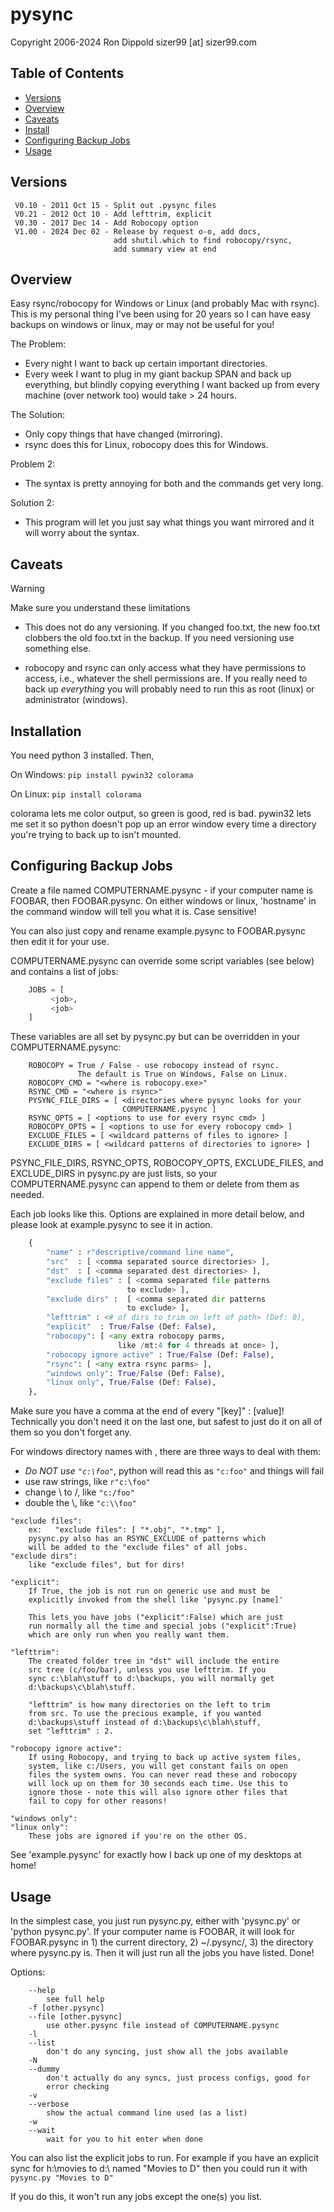 # pysync

Copyright 2006-2024 Ron Dippold
sizer99 [at] sizer99.com

## Table of Contents

- [Versions](#versions)
- [Overview](#overview)
- [Caveats](#caveats)
- [Install](#install)
- [Configuring Backup Jobs](#configuring-backup-jobs)
- [Usage](#usage)

## Versions

```
 V0.10 - 2011 Oct 15 - Split out .pysync files
 V0.21 - 2012 Oct 10 - Add lefttrim, explicit
 V0.30 - 2017 Dec 14 - Add Robocopy option
 V1.00 - 2024 Dec 02 - Release by request o-o, add docs,
                       add shutil.which to find robocopy/rsync,
                       add summary view at end
```

## Overview 

Easy rsync/robocopy for Windows or Linux (and probably Mac
with rsync). This is my personal thing I've been using for 
20 years so I can have easy backups on windows or linux,
may or may not be useful for you!

The Problem:
- Every night I want to back up certain important directories.
- Every week I want to plug in my giant backup SPAN and back
  up everything, but blindly copying everything I want backed
  up from every machine (over network too) would take > 24 hours.

The Solution:
- Only copy things that have changed (mirroring).
- rsync does this for Linux, robocopy does this for Windows.

Problem 2:
- The syntax is pretty annoying for both and the commands get very long.

Solution 2:
- This program will let you just say what things you want mirrored
  and it will worry about the syntax.
  
  
## Caveats 

> [!WARNING]
> Make sure you understand these limitations

- This does not do any versioning. If you changed foo.txt, the new
  foo.txt clobbers the old foo.txt in the backup. If you need
  versioning use something else.
  
- robocopy and rsync can only access what they have permissions to
  access, i.e., whatever the shell permissions are. If you really need
  to back up *everything* you will probably need to run this as 
  root (linux) or administrator (windows).


## Installation

You need python 3 installed. Then, 

On Windows: 
  `pip install pywin32 colorama`
  
On Linux:
  `pip install colorama`
  
colorama lets me color output, so green is good, red is bad.
pywin32 lets me set it so python doesn't pop up an error window 
   every time a directory you're trying to back up to isn't mounted.
  
  
## Configuring Backup Jobs

Create a file named COMPUTERNAME.pysync - if your computer name
is FOOBAR, then FOOBAR.pysync. On either windows or linux, 'hostname'
in the command window will tell you what it is. Case sensitive!

You can also just copy and rename example.pysync to FOOBAR.pysync 
then edit it for your use.

COMPUTERNAME.pysync can override some script variables (see below) 
and contains a list of jobs:
```python
    JOBS = [ 
         <job>, 
         <job>
    ]
``` 
These variables are all set by pysync.py but can be
overridden in your COMPUTERNAME.pysync:
```
    ROBOCOPY = True / False - use robocopy instead of rsync.
               The default is True on Windows, False on Linux.
    ROBOCOPY_CMD = "<where is robocopy.exe>"
    RSYNC_CMD = "<where is rsync>"
    PYSYNC_FILE_DIRS = [ <directories where pysync looks for your
                         COMPUTERNAME.pysync ]
    RSYNC_OPTS = [ <options to use for every rsync cmd> ]
    ROBOCOPY_OPTS = [ <options to use for every robocopy cmd> ]
    EXCLUDE_FILES = [ <wildcard patterns of files to ignore> ]
    EXCLUDE_DIRS = [ <wildcard patterns of directories to ignore> ]
``` 

PSYNC_FILE_DIRS, RSYNC_OPTS, ROBOCOPY_OPTS, EXCLUDE_FILES, and 
EXCLUDE_DIRS in pysync.py are just lists, so your COMPUTERNAME.pysync
can append to them or delete from them as needed.
 
 Each job looks like this.  Options are explained in more detail
 below, and please look at example.pysync to see it in action.
```python
    { 
        "name" : r"descriptive/command line name",
        "src"  : [ <comma separated source directories> ],
        "dst"  : [ <comma separated dest directories> ],
        "exclude files" : [ <comma separated file patterns 
                          to exclude> ],
        "exclude dirs" :  [ <comma separated dir patterns 
                          to exclude> ],
        "lefttrim" : <# of dirs to trim on left of path> (Def: 0),
        "explicit"  : True/False (Def: False),
        "robocopy": [ <any extra robocopy parms,
                        like /mt:4 for 4 threads at once> ],
        "robocopy ignore active" : True/False (Def: False),
        "rsync": [ <any extra rsync parms> ],
        "windows only": True/False (Def: False),
        "linux only", True/False (Def: False),
    },
```

Make sure you have a comma at the end of every "[key]" : [value]!
Technically you don't need it on the last one, but safest to just
do it on all of them so you don't forget any.
   
For windows directory names with \, there are three ways
to deal with them:
  - _Do NOT use `"c:\foo"`_, python will read this as `"c:foo"`
   and things will fail
  - use raw strings, like `r"c:\foo"`
  - change \ to /, like `"c:/foo"`
  - double the \\, like `"c:\\foo"`

```
"exclude files": 
    ex:   "exclude files": [ "*.obj", "*.tmp" ],
    pysync.py also has an RSYNC_EXCLUDE of patterns which 
    will be added to the "exclude files" of all jobs.
"exclude dirs":
    like "exclude files", but for dirs!

"explicit": 
    If True, the job is not run on generic use and must be
    explicitly invoked from the shell like 'pysync.py [name]'

    This lets you have jobs ("explicit":False) which are just 
    run normally all the time and special jobs ("explicit":True) 
    which are only run when you really want them.

"lefttrim":
    The created folder tree in "dst" will include the entire 
    src tree (c/foo/bar), unless you use lefttrim. If you 
    sync c:\blah\stuff to d:\backups, you will normally get
    d:\backups\c\blah\stuff. 

    "lefttrim" is how many directories on the left to trim 
    from src. To use the precious example, if you wanted
    d:\backups\stuff instead of d:\backups\c\blah\stuff,
    set "lefttrim" : 2.
    
"robocopy ignore active":
    If using Robocopy, and trying to back up active system files,
    system, like c:/Users, you will get constant fails on open
    files the system owns. You can never read these and robocopy
    will lock up on them for 30 seconds each time. Use this to
    ignore those - note this will also ignore other files that
    fail to copy for other reasons!
    
"windows only":
"linux only":
    These jobs are ignored if you're on the other OS.
```
        
See 'example.pysync' for exactly how I back up one of my
desktops at home!
    
    
## Usage

In the simplest case, you just run pysync.py, either with 'pysync.py'
or 'python pysync.py'. If your computer name is FOOBAR, it will look
for FOOBAR.pysync in 1) the current directory, 2) ~/.pysync/, 3) 
the directory where pysync.py is. Then it will just run all the
jobs you have listed. Done!

Options:
```
    --help
        see full help
    -f [other.pysync]
    --file [other.pysync]
        use other.pysync file instead of COMPUTERNAME.pysync
    -l
    --list
        don't do any syncing, just show all the jobs available
    -N
    --dummy
        don't actually do any syncs, just process configs, good for
        error checking
    -v
    --verbose
        show the actual command line used (as a list)
    -w
    --wait
        wait for you to hit enter when done
```
You can also list the explicit jobs to run. For example if you have an
explicit sync for h:\movies to d:\ named "Movies to D" then you could
run it with 
    `pysync.py "Movies to D"`
    
If you do this, it won't run any jobs except the one(s) you list.
